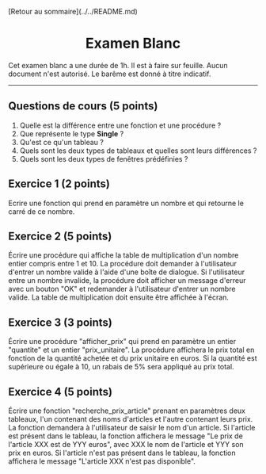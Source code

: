 <p style="text-align:left;">
    [Retour au sommaire](../../README.md)
</p>

<div style="text-align:center;">

# Examen Blanc

</div>

Cet examen blanc a une durée de 1h. Il est à faire sur feuille. Aucun document n'est autorisé. Le barême est donné à titre indicatif.

---

## Questions de cours (5 points)

1. Quelle est la différence entre une fonction et une procédure ?
2. Que représente le type **Single** ?
3. Qu'est ce qu'un tableau ?
4. Quels sont les deux types de tableaux et quelles sont leurs différences ?
5. Quels sont les deux types de fenêtres prédéfinies ?


## Exercice 1 (2 points)

Ecrire une fonction qui prend en paramètre un nombre et qui retourne le carré de ce nombre.

## Exercice 2 (5 points)

Écrire une procédure qui affiche la table de multiplication d'un nombre entier compris entre 1 et 10. La procédure doit demander à l'utilisateur d'entrer un nombre valide à l'aide d'une boîte de dialogue. Si l'utilisateur entre un nombre invalide, la procédure doit afficher un message d'erreur avec un bouton "OK" et redemander à l'utilisateur d'entrer un nombre valide. La table de multiplication doit ensuite être affichée à l'écran.

## Exercice 3 (3 points)

Écrire une procédure "afficher_prix" qui prend en paramètre un entier "quantite" et un entier "prix_unitaire". La procédure affichera le prix total en fonction de la quantité achetée et du prix unitaire en euros. Si la quantité est supérieure ou égale à 10, un rabais de 5% sera appliqué au prix total.

## Exercice 4 (5 points)

Écrire une fonction "recherche_prix_article" prenant en paramètres deux tableaux, l'un contenant des noms d'articles et l'autre contenant leurs prix. La fonction demandera à l'utilisateur de saisir le nom d'un article. Si l'article est présent dans le tableau, la fonction affichera le message "Le prix de l'article XXX est de YYY euros", avec XXX le nom de l'article et YYY son prix en euros. Si l'article n'est pas présent dans le tableau, la fonction affichera le message "L'article XXX n'est pas disponible".